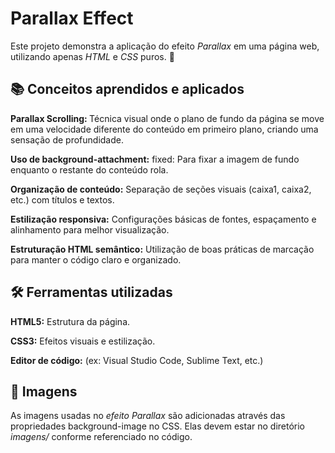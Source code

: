 # Parallax Effect
Este projeto demonstra a aplicação do efeito <i>Parallax</i> em uma página web, utilizando apenas <i>HTML</i> e <i>CSS</i> puros. 🌟

## 📚 Conceitos aprendidos e aplicados
<b>Parallax Scrolling: </b> Técnica visual onde o plano de fundo da página se move em uma velocidade diferente do conteúdo em primeiro plano, criando uma sensação de profundidade.

<b>Uso de background-attachment:</b> fixed: Para fixar a imagem de fundo enquanto o restante do conteúdo rola.

<b>Organização de conteúdo:</b> Separação de seções visuais (caixa1, caixa2, etc.) com títulos e textos.

<b>Estilização responsiva:</b> Configurações básicas de fontes, espaçamento e alinhamento para melhor visualização.

<b>Estruturação HTML semântico:</b> Utilização de boas práticas de marcação para manter o código claro e organizado.

## 🛠️ Ferramentas utilizadas
<b>HTML5:</b> Estrutura da página.

<b>CSS3:</b> Efeitos visuais e estilização.

<b>Editor de código:</b> (ex: Visual Studio Code, Sublime Text, etc.)

## 🎨 Imagens
As imagens usadas no <i>efeito Parallax</i> são adicionadas através das propriedades background-image no CSS. Elas devem estar no diretório <i>imagens/</i> conforme referenciado no código.
